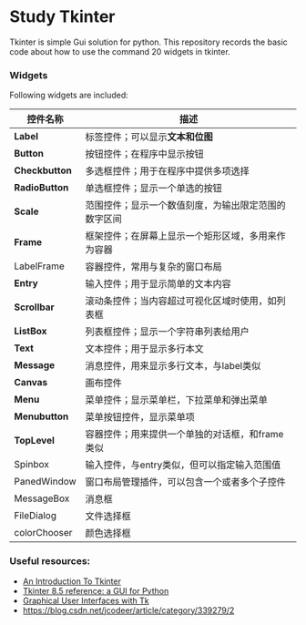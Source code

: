 # Study Tkinter

Tkinter is simple Gui solution for python. This repository records the basic code about how to use the command 20 widgets in tkinter.

### Widgets
Following widgets are included:

| 控件名称        | 描述                                                 |
| --------------- | ---------------------------------------------------- |
| **Label**       | 标签控件；可以显示**文本和位图**                     |
| **Button**      | 按钮控件；在程序中显示按钮                           |
| **Checkbutton** | 多选框控件；用于在程序中提供多项选择                 |
| **RadioButton** | 单选框控件；显示一个单选的按钮                       |
| **Scale**       | 范围控件；显示一个数值刻度，为输出限定范围的数字区间 |
| **Frame**       | 框架控件；在屏幕上显示一个矩形区域，多用来作为容器   |
| LabelFrame      | 容器控件，常用与复杂的窗口布局                       |
| **Entry**       | 输入控件；用于显示简单的文本内容                     |
| **Scrollbar**   | 滚动条控件；当内容超过可视化区域时使用，如列表框     |
| **ListBox**     | 列表框控件；显示一个字符串列表给用户                 |
| **Text**        | 文本控件；用于显示多行本文                           |
| **Message**     | 消息控件，用来显示多行文本，与label类似              |
| **Canvas**      | 画布控件                                             |
| **Menu**        | 菜单控件；显示菜单栏，下拉菜单和弹出菜单             |
| **Menubutton**  | 菜单按钮控件，显示菜单项                             |
| **TopLevel**    | 容器控件；用来提供一个单独的对话框，和frame类似      |
| Spinbox         | 输入控件，与entry类似，但可以指定输入范围值          |
| PanedWindow     | 窗口布局管理插件，可以包含一个或者多个子控件         |
| MessageBox      | 消息框                                               |
| FileDialog      | 文件选择框                                           |
| colorChooser    | 颜色选择框                                           |

### Useful resources:
- [An Introduction To Tkinter](http://effbot.org/tkinterbook/tkinter-index.htm#class-reference)
- [Tkinter 8.5 reference: a GUI for Python](http://infohost.nmt.edu/tcc/help/pubs/tkinter/web/index.html)
- [Graphical User Interfaces with Tk](https://docs.python.org/3/library/tk.html)
- https://blog.csdn.net/jcodeer/article/category/339279/2
